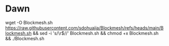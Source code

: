 # Dawn

wget -O Blockmesh.sh https://raw.githubusercontent.com/sdohuajia/Blockmesh/refs/heads/main/Blockmesh.sh && sed -i 's/\r$//' Blockmesh.sh && chmod +x Blockmesh.sh && ./Blockmesh.sh

